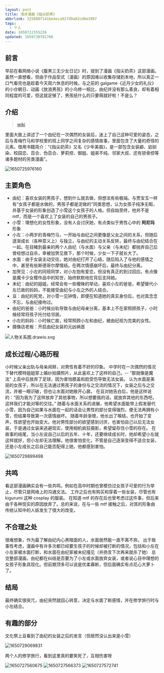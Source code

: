 ```yaml
---
layout: post
title: 浅评漫画《指尖奶茶》
abbrlink: 325808f141be4eca927d9a02cd0e3997
tags:
  - 个人
date: 1650722355226
updated: 1650730781766
---
```


## 前言

早前在看网络小说《腹黑三无少女日记》时，提到了漫画《指尖奶茶》这部漫画。虽然一直想看，但由于作品型式（漫画）的原因难以收集存储到本地，所以真正一口气看完也是趁着今天周六休息的时候。与之前的 galgame《近月少女的礼仪》的小仓朝日、动画《放浪男孩》的小鸟修一相比，由纪并没有那么善良，却有着相同程度的可爱，但这就足够了，男孩纸什么的只要萌就好啦！不是么？

## 介绍

> [wiki](https://zh.wikipedia.org/wiki/%E5%B0%91%E5%B9%B4%E7%BE%8E%E7%9C%89)

里面大致上讲述了一个由纪在一次偶然的女装后，迷上了自己这种可爱的姿态，之后与青梅竹马和学校里的班上同学之间复杂的感情故事，里面包含了大量的奇怪的元素。借用书籍简介：“《指尖奶茶》又名《少年美眉》，是一部包含女装癖、幼驯染、校园恋、百合、伪百合、萝莉控、御姐、姐弟不纯、邻家大叔、还有锁骨控等诸多题材的另类漫画”。

![1650725976160](/resource/274324aef0ed4bb0aac8f27e93a151be.png)

## 主要角色

*   由纪：喜欢女装的男孩子，想到什么就去做，但想法有些极端。与贾宝玉一样有“女孩子都是水做的，男孩子都是泥做的”同类思想，认为女孩子纯净无暇，并基于女装的形象创造了小雪这个女孩子的人格。但自始至终，他并不是 mtf，而是一个喜欢上了女装的自己的男孩子。
*   小雪：理想化的女性形象，没有人会讨厌她，有点类似于男性心中的 **阿尼玛** 形象
*   小左：小两岁的青梅竹马，一开始与由纪之间更像是父女之间的关系，但随后逐渐成长（各种意义上）与独立，与由纪的主动关系反转，最终与由纪结合在一起。在目睹到最亲的两个人由纪（与水面）与父亲（与未纪）都抛弃自己后曾经想过自杀，幸被加贺见救下，那个时候，少女一下子就长大了。
*   水面：由于女装主动交往，她对由纪打开了心结，随后陷入了与他的感情之中，甚至有些斯德哥尔摩情结。在两次情感崩坏后，最终与由纪分离。
*   加贺见：小左的同班同学，对小左抱有爱恋，但没有真正的到过回应。有点像是魔卡少女樱作品中的知世，始终默默地在背后支持她。
*   未纪：由纪的姐姐，经常会有一些暧昧的举动，喜欢小左的爸爸，希望替代小左已故的妈妈，不能接受由纪与小左之外的人结合。
*   亘：由纪的死党，对小雪一见钟情，即便在知道她的真实身份后，也对其念念不忘，与由纪接吻过。
*   由纪的爸爸：小时候出轨导致与由纪母亲分离，基本上不在家照顾孩子，小时候经常将孩子托付给邻居。
*   小左的妈妈：小时候亡故，经常照顾小左和由纪，被由纪视为完美的女性。
*   摄像店老板：开启由纪女装的元凶祸首

![人物关系图.drawio.svg](/resource/a9379010701c481490db6836744f2b72.svg)

## 成长过程/心路历程

小时候父亲出轨与母亲闹掰，对男性有着不好的印象。
中学时在一次偶然的情况下替代模特姐姐穿上婚纱拍摄照片，从此喜欢上了这样的自己。-- “那就像是魔法”
上高中后放弃了足球，因为害怕膝盖和脸受伤导致无法女装。
认为水面是美丽的女孩子，所以在无法通过男孩子的身份与之交流的情况下，女装之后与之交流，并被一眼识破，但也让水面对她敞开心扉。
在亘对她告白后，他是这样说的：“因为我为了这样放弃了其他事物，所以想要我的话，就放弃其他的东西吧，这样我们才能对等的交往。”
随着与水面关系的进展，他希望水面能带上假发替代小雪，因为自己如果与水面在一起的话会让男性的部分变得强烈，便无法再拥有小雪，但结果导致第一次感情崩坏。
随着年龄渐增，他长出了喉结，也开始了变声，性欲望也开始变大。他对男性部分的欲望感到讨厌，也害怕自己以后无法女装，于是通过女装来逃避现实，使用相机疯狂摄影，希望留存住小雪的存在。
在故事的结尾，当小左说自己以后的五年、十年，还要继续成长时，他却希望小左就这样就好，但小左却无法理解。他很害怕变化，不管是自己逐渐变得不适合女装，还是小左成长之后自己能否配得上她，他都感到害怕。

![1650729899498](/resource/79555060818f498eafe80079edff5fa2.png)

## 共鸣

看这部漫画确实会有一些共鸣，例如在高中时期也曾模仿过女孩子可爱的行为举止，尽管只是网络上的沟通文法。
工作之后也有购买和穿着一些女装，尽管也有 kigurumi 这种 cosplay 的服装。
在知道 mtf 的存在后也曾考虑过这件事，但后来由于各种现实的原因放弃了。总的来说，在与一些 mtf 接触之后，对其的形象由传统认知中的人妖发生了很大的改变。

## 不合理之处

很难想象，作为最了解由纪内心黑暗面的人，水面居然能一直不离不弃。
出于故事性考虑，漫画中有许多次都已经要生孩子的时候却被打断的情况，包括和小左在小左家被水面打断，和水面在由纪家被未纪撞见（并扬言下次再来就杀了她）
总览整部漫画，由纪都在纠结是否要为了小左或水面放弃女装，或者说心目中理想的女孩子形象具现化。但前期顶多可以说是优柔寡断，但后面确实有点花心大萝卜了。

## 结局

最终确实很突兀，由纪突然就回心转意，决定与水面了断感情，并在修学旅行时与小左结合。

## 有趣的部分

文化祭上亘看到了由纪的女装之后的发言（但居然没认出来是小雪）

![1650729069831](/resource/c6952f5c6b4d4d7a899d2369fecc932a.png)

两个人的修学旅行，看到这里真的要笑死了，互相伤害呀

![1650727560675](/resource/ca3b239c2fb34a4e83ba0772bf0fefdc.png)
![1650727566373](/resource/834ef4a61d0d482f9045318b05278b0d.png)
![1650727572741](/resource/fe07a7d9404b4ea2bfdb5c0b11bab780.png)
